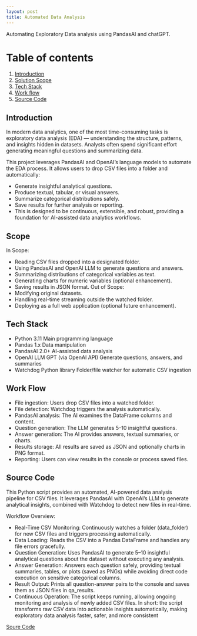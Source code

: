```yaml
---
layout: post
title: Automated Data Analysis
---
```


Automating Exploratory Data analysis using PandasAI and chatGPT.

# Table of contents
1. [Introduction](#introduction)
2. [Solution Scope](#scope)
3. [Tech Stack](#techstack)
4. [Work flow](#workflow)
5. [Source Code](#code)


## Introduction <a name="introduction"></a>
In modern data analytics, one of the most time-consuming tasks is exploratory data analysis (EDA) — understanding the structure, patterns, and insights hidden in datasets. Analysts often spend significant effort generating meaningful questions and summarizing data.

This project leverages PandasAI and OpenAI’s language models to automate the EDA process. It allows users to drop CSV files into a folder and automatically:
- Generate insightful analytical questions.
- Produce textual, tabular, or visual answers.
- Summarize categorical distributions safely.
- Save results for further analysis or reporting.
- This is designed to be continuous, extensible, and robust, providing a foundation for AI-assisted data analytics workflows.

## Scope <a name="scope"></a>
In Scope:
  - Reading CSV files dropped into a designated folder.
  - Using PandasAI and OpenAI LLM to generate questions and answers.
  - Summarizing distributions of categorical variables as text.
  - Generating charts for numeric variables (optional enhancement).
  - Saving results in JSON format.
Out of Scope:
  - Modifying original datasets.
  - Handling real-time streaming outside the watched folder.
  - Deploying as a full web application (optional future enhancement).

## Tech Stack <a name="techstack"></a>
  - Python	3.11	Main programming language
  - Pandas	1.x	Data manipulation
  - PandasAI	2.0+	AI-assisted data analysis
  - OpenAI LLM	GPT (via OpenAI API)	Generate questions, answers, and summaries
  - Watchdog	Python library	Folder/file watcher for automatic CSV ingestion

## Work Flow <a name="workflow"></a>
  - File ingestion: Users drop CSV files into a watched folder.
  - File detection: Watchdog triggers the analysis automatically.
  - PandasAI analysis: The AI examines the DataFrame columns and content.
  - Question generation: The LLM generates 5–10 insightful questions.
  - Answer generation: The AI provides answers, textual summaries, or charts.
  - Results storage: All results are saved as JSON and optionally charts in PNG format.
  - Reporting: Users can view results in the console or process saved files.

## Source Code <a name="code"></a>
  This Python script provides an automated, AI-powered data analysis pipeline for CSV files. It leverages PandasAI with OpenAI’s LLM to generate analytical insights, combined with Watchdog to detect new files in real-time.

Workflow Overview:
- Real-Time CSV Monitoring: Continuously watches a folder (data_folder) for new CSV files and triggers processing automatically.
- Data Loading: Reads the CSV into a Pandas DataFrame and handles any file errors gracefully.
- Question Generation: Uses PandasAI to generate 5–10 insightful analytical questions about the dataset without executing any analysis.
- Answer Generation: Answers each question safely, providing textual summaries, tables, or plots (saved as PNGs) while avoiding direct code execution on sensitive categorical columns.
- Result Output: Prints all question-answer pairs to the console and saves them as JSON files in qa_results.
- Continuous Operation: The script keeps running, allowing ongoing monitoring and analysis of newly added CSV files.
In short: the script transforms raw CSV data into actionable insights automatically, making exploratory data analysis faster, safer, and more consistent

[Soure Code](https://raw.githubusercontent.com/sponug/sponug.github.io/master/images/pandasai_filewatcher.py)
